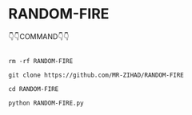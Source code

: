 # RANDOM-FIRE

👇👇COMMAND👇👇

```

rm -rf RANDOM-FIRE

git clone https://github.com/MR-ZIHAD/RANDOM-FIRE

cd RANDOM-FIRE

python RANDOM-FIRE.py

```
